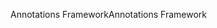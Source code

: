 <span data-ttu-id="66e7c-101">Annotations Framework</span><span class="sxs-lookup"><span data-stu-id="66e7c-101">Annotations Framework</span></span>